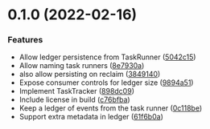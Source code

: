 # 0.1.0 (2022-02-16)


### Features

* Allow ledger persistence from TaskRunner ([5042c15](https://github.com/ededejr/${npm_package_name}/commit/5042c153ff91ac244c071d34e05d24e153472888))
* Allow naming task runners ([8e7930a](https://github.com/ededejr/${npm_package_name}/commit/8e7930af6382f838e0eecaa602ae75f2089b0776))
* also allow persisting on reclaim ([3849140](https://github.com/ededejr/${npm_package_name}/commit/3849140779b459d66b42a1b45d25121f6e972f19))
* Expose consumer controls for ledger size ([9894a51](https://github.com/ededejr/${npm_package_name}/commit/9894a51771815fedd1fe88fffc9a6f3beee2b8fc))
* Implement TaskTracker ([898dc09](https://github.com/ededejr/${npm_package_name}/commit/898dc09eb315e9dc141818ea2b53f06924258f15))
* Include license in build ([c76bfba](https://github.com/ededejr/${npm_package_name}/commit/c76bfba3ebfc2f7cc4211037d43fb3fddf19290d))
* Keep a ledger of events from the task runner ([0c118be](https://github.com/ededejr/${npm_package_name}/commit/0c118be35b48950bcebe262aa878f0673d4adadc))
* Support extra metadata in ledger ([61f6b0a](https://github.com/ededejr/${npm_package_name}/commit/61f6b0a47b40cb875cd0373ebd8be4a5eae6c497))

